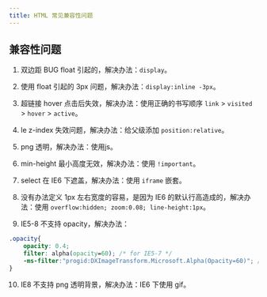 ```yaml
---
title: HTML 常见兼容性问题
---
```


## 兼容性问题

1. 双边距 BUG float 引起的，解决办法：`display`。

2. 使用 float 引起的 3px 问题，解决办法：`display:inline -3px`。

3. 超链接 hover 点击后失效，解决办法：使用正确的书写顺序 `link` > `visited` > `hover` > `active`。

4. le z-index 失效问题，解决办法：给父级添加 `position:relative`。

5. png 透明，解决办法：使用js。

6. min-height 最小高度无效，解决办法：使用 `!important`。

7. select 在 IE6 下遮盖，解决办法：使用 `iframe` 嵌套。

8. 没有办法定义 1px 左右宽度的容易，是因为 IE6 的默认行高造成的，解决办法：使用 `overflow:hidden; zoom:0.08; line-height:1px`。

9. IE5-8 不支持 opacity，解决办法：

```css
.opacity{
    opacity: 0.4;
    filter: alpha(opacity=60); /* for IE5-7 */
    -ms-filter:"progid:DXImageTransform.Microsoft.Alpha(Opacity=60)"; /* for IE 8 */
}
```

10. IE8 不支持 png 透明背景，解决办法：IE6 下使用 gif。